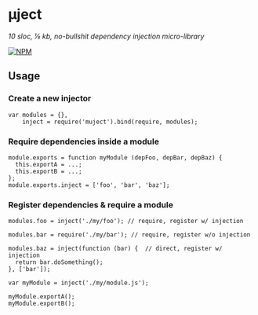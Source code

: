 # µject

_10 sloc, ⅛ kb, no-bullshit dependency injection micro-library_

[![NPM](https://nodei.co/npm/muject.png?compact=true)](https://nodei.co/npm/muject/)

## Usage

### Create a new injector

```
var modules = {},
    inject = require('muject').bind(require, modules);
```

### Require dependencies inside a module

```
module.exports = function myModule (depFoo, depBar, depBaz) {
  this.exportA = ...;
  this.exportB = ...;
};
module.exports.inject = ['foo', 'bar', 'baz'];
```

### Register dependencies & require a module

```
modules.foo = inject('./my/foo'); // require, register w/ injection

modules.bar = require('./my/bar'); // require, register w/o injection

modules.baz = inject(function (bar) {  // direct, register w/ injection
  return bar.doSomething();
}, ['bar']);

var myModule = inject('./my/module.js');

myModule.exportA();
myModule.exportB();
```
